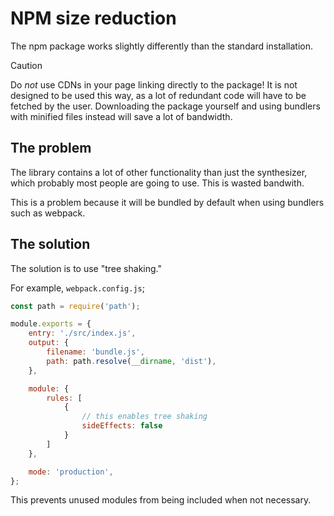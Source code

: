 # NPM size reduction
The npm package works slightly differently than the standard installation.

> [!CAUTION]
> Do *not* use CDNs in your page linking directly to the package!
> It is not designed to be used this way, as a lot of redundant code will have to be fetched by the user.
> Downloading the package yourself and using bundlers with minified files instead will save a lot of bandwidth.


## The problem
The library contains a lot of other functionality than just the synthesizer,
which probably most people are going to use.
This is wasted bandwith.

This is a problem because it will be bundled by default when using bundlers such as webpack.

## The solution
The solution is to use "tree shaking."

For example, `webpack.config.js`;
```js
const path = require('path');

module.exports = {
    entry: './src/index.js',
    output: {
        filename: 'bundle.js',
        path: path.resolve(__dirname, 'dist'),
    },

    module: {
        rules: [
            {
                // this enables tree shaking
                sideEffects: false
            }
        ]
    },

    mode: 'production',
};
```

This prevents unused modules from being included when not necessary.